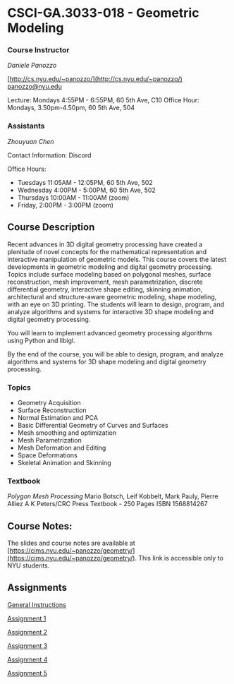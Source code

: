 # CSCI-GA.3033-018 - Geometric Modeling

### Course Instructor
*Daniele Panozzo*

[http://cs.nyu.edu/~panozzo/](http://cs.nyu.edu/~panozzo/)
[panozzo@nyu.edu](mailto:panozzo@nyu.edu)

Lecture: Mondays 4:55PM - 6:55PM, 60 5th Ave, C10
Office Hour: Mondays, 3.50pm-4.50pm, 60 5th Ave, 504

### Assistants

*Zhouyuan Chen*

Contact Information: Discord

Office Hours:

* Tuesdays 11:05AM - 12:05PM, 60 5th Ave, 502
* Wednesday 4:00PM - 5:00PM, 60 5th Ave, 502
* Thursdays 10:00AM - 11:00AM (zoom)
* Friday, 2:00PM - 3:00PM (zoom)


## Course Description

Recent advances in 3D digital geometry processing have created a plenitude of novel concepts for the mathematical representation and interactive manipulation of geometric models. This course covers the latest developments in geometric modeling and digital geometry processing. Topics include surface modeling based on polygonal meshes, surface reconstruction, mesh improvement, mesh parametrization, discrete differential geometry, interactive shape editing, skinning animation, architectural and structure-aware geometric modeling, shape modeling, with an eye on 3D printing. The students will learn to design, program, and analyze algorithms and systems for interactive 3D shape modeling and digital geometry processing.

You will learn to implement advanced geometry processing algorithms using Python and libigl.

By the end of the course, you will be able to design, program, and analyze algorithms and systems for 3D shape modeling and digital geometry processing.

### Topics

* Geometry Acquisition
* Surface Reconstruction
* Normal Estimation and PCA
* Basic Differential Geometry of Curves and Surfaces
* Mesh smoothing and optimization
* Mesh Parametrization
* Mesh Deformation and Editing
* Space Deformations
* Skeletal Animation and Skinning

### Textbook
*Polygon Mesh Processing*
Mario Botsch, Leif Kobbelt, Mark Pauly, Pierre Alliez
A K Peters/CRC Press
Textbook - 250 Pages
ISBN 1568814267

## Course Notes:

The slides and course notes are available at [https://cims.nyu.edu/~panozzo/geometry/](https://cims.nyu.edu/~panozzo/geometry/). This link is accessible only to NYU students.

## Assignments

[General Instructions](https://github.com/danielepanozzo/gp/blob/master/RULES.md)

[Assignment 1](https://github.com/danielepanozzo/gp/tree/master/Assignment_1)

[Assignment 2](https://github.com/danielepanozzo/gp/tree/master/Assignment_2)

[Assignment 3](https://github.com/danielepanozzo/gp/tree/master/Assignment_3)

[Assignment 4](https://github.com/danielepanozzo/gp/tree/master/Assignment_4)

[Assignment 5](https://github.com/danielepanozzo/gp/tree/master/Assignment_5)


